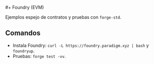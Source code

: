 #+ Foundry (EVM)

Ejemplos espejo de contratos y pruebas con `forge-std`.

## Comandos
- Instala Foundry: `curl -L https://foundry.paradigm.xyz | bash` y `foundryup`.
- Pruebas: `forge test -vv`.

